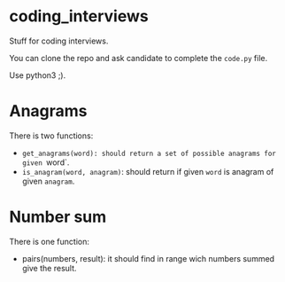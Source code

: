 # coding_interviews
Stuff for coding interviews.

You can clone the repo and ask candidate to complete the `code.py` file.

Use python3 ;).


# Anagrams

There is two functions:
  - `get_anagrams(word): should return a set of possible anagrams for given `word`.
  - `is_anagram(word, anagram)`: should return if given `word` is anagram of given `anagram`.

# Number sum

There is one function:
  - pairs(numbers, result): it should find in range wich numbers summed give the result.

